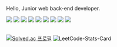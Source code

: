 <!--
[![Hits](https://hits.seeyoufarm.com/api/count/incr/badge.svg?url=https%3A%2F%2Fgithub.com%2Fddmkim94&count_bg=%232E47DE&title_bg=%23555555&icon=github.svg&icon_color=%23E7E7E7&title=github&edge_flat=false)](https://hits.seeyoufarm.com)
-->

<!--
[![Typing SVG](https://readme-typing-svg.demolab.com?font=Mitr&weight=500&pause=1000&color=FFFFFF&background=000000&center=true&vCenter=true&repeat=false&random=false&width=300&height=40&lines=Hi!+I'm+a+Backend+Developer.)](https://git.io/typing-svg)
-->

Hello, Junior web back-end developer.

<div>
<img src="https://img.shields.io/badge/Java-CC0000?style=flat-square&logo=openjdk&logoColor=white"> 
<img src ="https://img.shields.io/badge/Spring Boot-5BAA22.svg?&style=flat-square&logo=Spring Boot&logoColor=white"/>
<img src="https://img.shields.io/badge/MySQL-4479A1?style=flat-square&logo=mysql&logoColor=white">
<img src="https://img.shields.io/badge/MariaDB-003545?style=flat-square&logo=mariadb&logoColor=white">
<img src="https://img.shields.io/badge/Docker-2496ED?style=flat-square&logo=docker&logoColor=white">
<img src="https://img.shields.io/badge/Centos-262577?style=flat-square&logo=centos&logoColor=white">
<img src="https://img.shields.io/badge/Ubuntu-E95420?style=flat-square&logo=ubuntu&logoColor=white">
<img src="https://img.shields.io/badge/AWS-232F3E?style=flat-square&logo=amazonwebservices&logoColor=white"> 
<img src="https://img.shields.io/badge/Git-E13626?style=flat-square&logo=git&logoColor=white">
</div>

<!--
[![Typing SVG](https://readme-typing-svg.herokuapp.com?font=Mitr&weight=500&duration=4000&pause=1000&color=F7ECEC&background=637CFF&center=true&multiline=true&width=300&height=60&lines=Hello%2C+I'm+Dongmin+Kim.;I'm+a+Backend+Developer.)](https://git.io/typing-svg)
-->

<br>

<!-- ![Anurag's GitHub stats](https://github-readme-stats.vercel.app/api?username=don9m1n&show_icons=true&hide_border=true&bg_color=30,e96443,904e95&title_color=fff&text_color=fff) -->

[![Solved.ac 프로필](http://mazassumnida.wtf/api/v2/generate_badge?boj=dmk94)](https://solved.ac/dmk94)
![LeetCode-Stats-Card](https://leetcard.jacoblin.cool/dmk94?theme=nord&border=0&radius=20)

<!-- 플레티넘 찍고 주석 해제 -->
